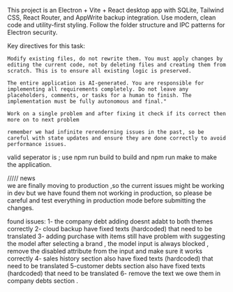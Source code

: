 <!-- Use this file to provide workspace-specific custom instructions to Copilot. For more details, visit https://code.visualstudio.com/docs/copilot/copilot-customization#_use-a-githubcopilotinstructionsmd-file -->

This project is an Electron + Vite + React desktop app with SQLite, Tailwind CSS, React Router, and AppWrite backup integration. Use modern, clean code and utility-first styling. Follow the folder structure and IPC patterns for Electron security.

Key directives for this task:

    Modify existing files, do not rewrite them. You must apply changes by editing the current code, not by deleting files and creating them from scratch. This is to ensure all existing logic is preserved.

    The entire application is AI-generated. You are responsible for implementing all requirements completely. Do not leave any placeholders, comments, or tasks for a human to finish. The implementation must be fully autonomous and final."

    Work on a single problem and after fixing it check if its correct then more on to next problem 

    remember we had infinite rerenderning issues in the past, so be careful with state updates and ensure they are done correctly to avoid performance issues.

valid seperator is ;
use 
npm run build 
to build
 and
npm run make 
to make the application.

///// news  
we are finally moving to production ,so the current issues might be working in dev but we have found them not working in production, so please be careful and test everything in production mode before submitting the changes.

found issues:
 1- the company debt adding doesnt adabt to both themes correctly
 2- cloud backup have fixed texts (hardcoded) that need to be translated
 3- adding purchase with items still have problem with suggesting the model after selecting a brand , the model input is always blocked , remove the disabled attribute from the input and make sure it works correctly
 4- sales history section also have fixed texts (hardcoded) that need to be translated
 5-customer debts section also have fixed texts (hardcoded) that need to be translated
 6- remove the text we owe them in company debts section .